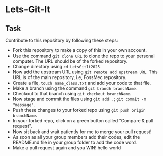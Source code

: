 # Lets-Git-It

## Task

Contribute to this repository by following these steps:

- Fork this repository to make a copy of this in your own account.
- Use the command `git clone URL` to clone the repo to your personal computer. The URL should be of the forked repository.
- Change directory using `cd LetsGitIt2025`
- Now add the upstream URL using `git remote add upstream URL`. This URL is of the main repository, i.e, FossMec repository.
- Create a file, `touch name_class.txt` and add your code to that file.
- Make a branch using the command `git branch branchName`.
- Checkout to that branch using `git checkout branchName`.
- Now stage and commit the files using `git add .`; `git commit -m "message"`.
- Push these changes to your forked repo using `git push origin branchName`.
- In your forked repo, click on a green button called "Compare & pull request".
- Now sit back and wait patiently for me to merge your pull request!
- As soon as all your group members add their codes, edit the README.md file in your group folder to add the code word.
- Make a pull request again and you WIN!
hello world